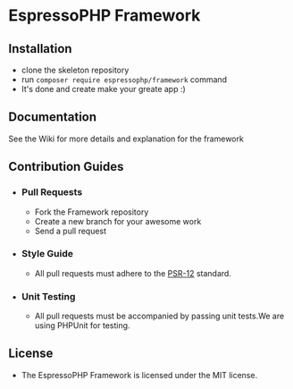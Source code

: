 # EspressoPHP Framework

## Installation
- clone the skeleton repository
- run ```composer require espressophp/framework``` command
- It's done and create make your greate app :)

## Documentation
See the Wiki for more details and explanation for the framework 

## Contribution Guides

- ### Pull Requests
  - Fork the Framework repository
  - Create a new branch for your awesome work
  - Send a pull request

- ### Style Guide
  - All pull requests must adhere to the [PSR-12](https://www.php-fig.org/psr/psr-12/) standard.

- ### Unit Testing
  - All pull requests must be accompanied by passing unit tests.We are using PHPUnit for testing.

## License
- The EspressoPHP Framework is licensed under the MIT license.
